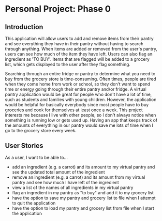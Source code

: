 # Personal Project: Phase 0

## Introduction

This application will allow users to add and remove items from their pantry and see everything they have in their 
pantry without having to search through anything. When items are added or  removed from the user's pantry, 
users can see how much of the item they have left. Users can also flag an ingredient as 'TO BUY'. Items that are flagged
will be added to a grocery list, which gets displayed to the user after they flag something.

Searching through an entire fridge or pantry to determine what you need to buy from the grocery store is time-consuming.
Often times, people are tired when they come home from work or school, so they don't want to spend time or energy 
going through their entire pantry and/or fridge. A virtual pantry application would be great for people who don't have 
a lot of time, such as students and families with young children. However, the application would be helpful for 
basically everybody since most people have to buy groceries and cook for themselves at least once a week. This project
interests me because I live with other people, so I don't always notice when something is running low or gets used up.
Having an app that keeps track of the amounts of everything in our pantry would save me lots of time when I 
go to the grocery store every week.




## User Stories


As a user, I want to be able to...

- add an ingredient (e.g. a carrot) and its amount to my virtual pantry and see the updated total amount 
   of the ingredient
- remove an ingredient (e.g. a carrot) and its amount from my virtual pantry and see how much I have left
  of the ingredient
- view a list of the names of all ingredients in my virtual pantry 
- flag an ingredient in my pantry as "to buy" and add it to my grocery list
- have the option to save my pantry and grocery list to file when I attempt to quit the application
- have the option to load my pantry and grocery list from file when I start the application

